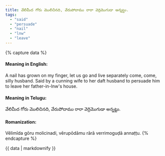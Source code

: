 ```yaml
---
title: వేలిమీద గోరు మొలిచినది, వేరుపోదాము రారా వెర్రిమొగుడా అన్నట్టు.
tags:
  - "said"
  - "persuade"
  - "nail"
  - "lnw"
  - "leave"
---
```


{% capture data %}
#### Meaning in English:
A nail has grown on my finger, let us go and live separately come, come, silly husband.
Said by a cunning wife to her daft husband to persuade him to leave her father-in-lnw's house.

#### Meaning in Telugu:
వేలిమీద గోరు మొలిచినది, వేరుపోదాము రారా వెర్రిమొగుడా అన్నట్టు.

#### Romanization:
Vēlimīda gōru molicinadi, vērupōdāmu rārā verrimoguḍā annaṭṭu.
{% endcapture %}

{{ data | markdownify }}

